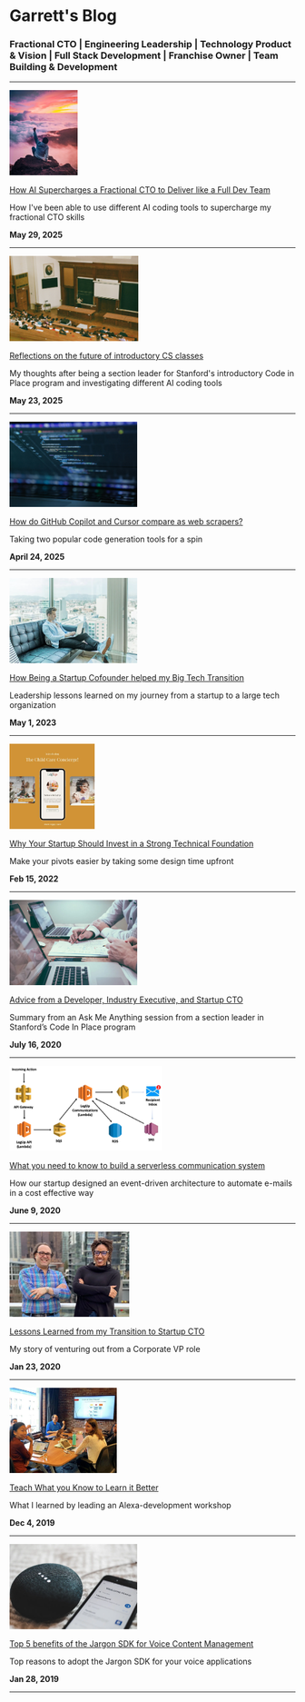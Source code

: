 # Garrett's Blog

### Fractional CTO | Engineering Leadership | Technology Product & Vision | Full Stack Development | Franchise Owner | Team Building & Development

***

<p align="left">
  <img height="150" alt="Fractional CTO AI Superpower" src="./images/ai-superpower-hero.jpg">
</p>

[How AI Supercharges a Fractional CTO to Deliver like a Full Dev Team](./how-ai-supercharges-a-fractional-cto-to-deliver-like-a-full-dev-team)

How I've been able to use different AI coding tools to supercharge my fractional CTO skills

**May 29, 2025**

***

<p align="left">
  <img height="150" alt="Future of CS Education" src="./images/ai-cs-hero.jpg">
</p>

[Reflections on the future of introductory CS classes](./reflections-on-the-future-of-introductory-cs-classes)

My thoughts after being a section leader for Stanford's introductory Code in Place program and investigating different AI coding tools

**May 23, 2025**

***

<p align="left">
  <img height="150" alt="AI Scrapers" src="./images/scraper-hero.jpg">
</p>

[How do GitHub Copilot and Cursor compare as web scrapers?](./how-do-github-copilot-and-cursor-compare-as-web-scrapers)

Taking two popular code generation tools for a spin

**April 24, 2025**


***

<!---
<p align="left">
  <img height="150" alt="Heyday Kirkland" src="./images/franchise-hero.jpg">
</p>

[How a Tech Leader Ventured Into a Franchise Ownership](./how-a-tech-leader-ventured-into-a-franchise-ownership)

Leadership lessons learned on my journey from a startup to a large tech organization

**April 1, 2025**


***
--->
<p align="left">
  <img height="150" alt="Big Tech Transition" src="./images/big-tech-hero.png">
</p>

[How Being a Startup Cofounder helped my Big Tech Transition](./how-being-a-startup-cofounder-helped-my-big-tech-transition)

Leadership lessons learned on my journey from a startup to a large tech organization

**May 1, 2023**


***

<p align="left">
  <img height="150" alt="The Child Care Concierge" src="./images/foundation-hero.png">
</p>

[Why Your Startup Should Invest in a Strong Technical Foundation](./why-your-startup-should-invest-in-a-strong-technical-foundation)

Make your pivots easier by taking some design time upfront

**Feb 15, 2022**

***

<p align="left">
  <img height="150" alt="Advice from an industry veteran" src="./images/advice-hero.png">
</p>

[Advice from a Developer, Industry Executive, and Startup CTO](./advice-from-a-developer-industry-executive-and-startup-cto.md)

Summary from an Ask Me Anything session from a section leader in Stanford’s Code In Place program

**July 16, 2020**

***

<p align="left">
  <img height="150" alt="LegUp's Serverless architecture for processing e-mails" src="./images/communication-architecture.png">
</p>

[What you need to know to build a serverless communication system](./what-you-need-to-know-to-build-a-serverless-communication-system)

How our startup designed an event-driven architecture to automate e-mails in a cost effective way

**June 9, 2020**

***

<p align="left">
  <img height="150" alt="LegUp Cofounders" src="./images/startup-journey-hero.png">
</p>

[Lessons Learned from my Transition to Startup CTO](./lessons-learned-from-my-transition-to-startup-cto)

My story of venturing out from a Corporate VP role

**Jan 23, 2020**

***

<p align="left">
  <img height="150" alt="Alexa Development 101, photo courtesy of Mindspand" src="./images/teach-hero.png">
</p>

[Teach What you Know to Learn it Better](./teach-what-you-know-to-learn-it-better)

What I learned by leading an Alexa-development workshop

**Dec 4, 2019**

***

<p align="left">
  <img height="150" alt="Photo by BENCE BOROS on Unsplash" src="./images/jargon-benefits-hero.png">
</p>

[Top 5 benefits of the Jargon SDK for Voice Content Management](./top-5-benefits-of-the-jargon-sdk-for-voice-content-management)

Top reasons to adopt the Jargon SDK for your voice applications

**Jan 28, 2019**

***
